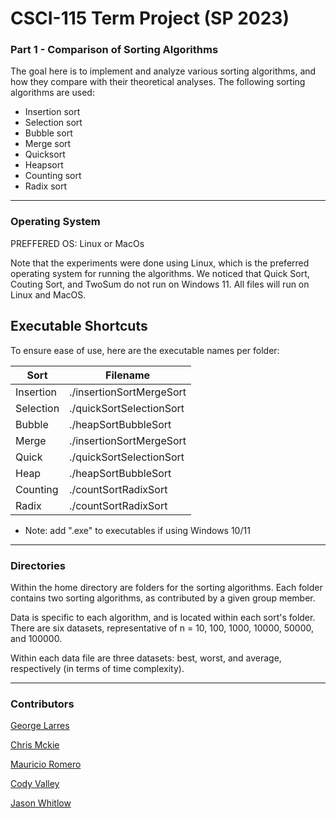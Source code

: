# CSCI-115 Term Project (SP 2023)
### Part 1 - Comparison of Sorting Algorithms
The goal here is to implement and analyze various sorting algorithms, and how they compare with their theoretical analyses. The following sorting algorithms are used:

+ Insertion sort
+ Selection sort
+ Bubble sort
+ Merge sort
+ Quicksort 
+ Heapsort
+ Counting sort
+ Radix sort

---
### Operating System
PREFFERED OS: Linux or MacOs

Note that the experiments were done using Linux, which is the preferred operating system for running the algorithms. We noticed that Quick Sort, Couting Sort, and TwoSum do not run on Windows 11. All files will run on Linux and MacOS.

## Executable Shortcuts

To ensure ease of use, here are the executable names per folder:

| Sort        | Filename                 |
| ----------- | ------------------------ |
| Insertion   | ./insertionSortMergeSort |
| Selection   | ./quickSortSelectionSort |
| Bubble      | ./heapSortBubbleSort     |
| Merge       | ./insertionSortMergeSort |
| Quick       | ./quickSortSelectionSort |
| Heap        | ./heapSortBubbleSort     |
| Counting    | ./countSortRadixSort     |
| Radix       | ./countSortRadixSort     |
* Note: add ".exe" to executables if using Windows 10/11

---
### Directories
Within the home directory are folders for the sorting algorithms. Each folder contains two sorting algorithms, as contributed by a given group member. 

Data is specific to each algorithm, and is located within each sort's folder. There are six datasets, representative of n = 10, 100, 1000, 10000, 50000, and 100000. 

Within each data file are three datasets: best, worst, and average, respectively (in terms of time complexity). 

---
### Contributors
[George Larres](https://github.com/Nerdeee)

[Chris Mckie](https://github.com/chrismckie19)

[Mauricio Romero](https://github.com/MauRome55)

[Cody Valley](https://github.com/cdvcodes)

[Jason Whitlow](https://github.com/jaywhtlw45)



